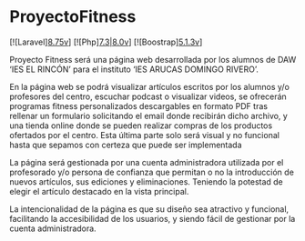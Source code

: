 # ProyectoFitness
[![Laravel][8.75v](https://upload.wikimedia.org/wikipedia/commons/thumb/9/9a/Laravel.svg/800px-Laravel.svg.png)]
[![Php][7.3|8.0v](https://upload.wikimedia.org/wikipedia/commons/thumb/2/27/PHP-logo.svg/800px-PHP-logo.svg.png)]
[![Boostrap][5.1.3v](https://upload.wikimedia.org/wikipedia/commons/thumb/b/b2/Bootstrap_logo.svg/1200px-Bootstrap_logo.svg.png)]

Proyecto Fitness será una página web desarrollada por los alumnos de DAW ‘IES EL RINCÓN’ para el instituto ‘IES ARUCAS DOMINGO RIVERO’.

En la página web se podrá visualizar artículos escritos por los alumnos y/o profesores del centro, escuchar podcast o visualizar videos, se ofrecerán programas fitness personalizados descargables en formato PDF tras rellenar un formulario solicitando el email donde recibirán dicho archivo,  y una tienda online donde se pueden realizar compras de los productos ofertados por el centro. Esta última parte solo será visual y no funcional hasta que sepamos con certeza que puede ser implementada

La página será gestionada por una cuenta administradora utilizada por el profesorado y/o persona de confianza que permitan o no la introducción de nuevos artículos, sus ediciones y eliminaciones. Teniendo la potestad de elegir el artículo destacado en la vista principal.

La intencionalidad de la página es que su diseño sea atractivo y funcional, facilitando la accesibilidad de los usuarios, y siendo fácil de gestionar por la cuenta administradora.
